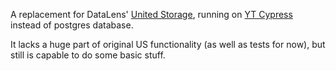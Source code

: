 A replacement for DataLens' [United Storage](https://github.com/datalens-tech/datalens-us), running on [YT Cypress](https://ytsaurus.tech/docs/en/user-guide/storage/cypress) instead of postgres database.

It lacks a huge part of original US functionality (as well as tests for now), but still is capable to do some basic stuff.